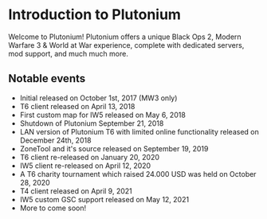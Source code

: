 # Introduction to Plutonium

Welcome to Plutonium! Plutonium offers a unique Black Ops 2, Modern Warfare 3 & World at War experience, complete with dedicated servers, mod support, and much much more.

## Notable events

* Initial released on October 1st, 2017 (MW3 only)
* T6 client released on April 13, 2018
* First custom map for IW5 released on May 6, 2018
* Shutdown of Plutonium September 21, 2018
* LAN version of Plutonium T6 with limited online functionality released on December 24th, 2018
* ZoneTool and it's source released on September 19, 2019
* T6 client re-released on January 20, 2020
* IW5 client re-released on April 12, 2020
* A T6 charity tournament which raised 24.000 USD was held on October 28, 2020
* T4 client released on April 9, 2021
* IW5 custom GSC support released on May 12, 2021
* More to come soon!